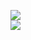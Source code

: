 [![](https://img.shields.io/badge/Made%20With-Github%20Spray-lightgrey.svg?style=for-the-badge&logo=github)](https://github.com/Annihil/github-spray#27213)  
[![](https://i.imgur.com/2DrTn0Z.gif)](https://github.com/Annihil/github-spray)